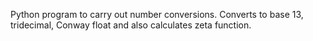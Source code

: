 Python program to carry out number conversions. Converts to base 13, tridecimal, Conway float and also calculates zeta function.
